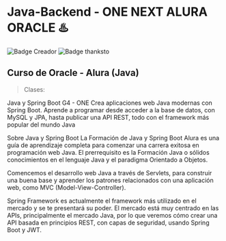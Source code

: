 # Java-Backend - ONE NEXT ALURA ORACLE ♨️
![Badge Creador](https://img.shields.io/badge/Created%20BY-Ely%20Hernandez-blue) 
![Badge thanksto](https://img.shields.io/badge/Thanks-AluraLatam-red)
## Curso de Oracle - Alura (Java)

>  Clases: 

  Java y Spring Boot G4 - ONE
Crea aplicaciones web Java modernas con Spring Boot. Aprende a programar desde acceder a la base de datos, con MySQL y JPA, hasta publicar una API REST, todo con el framework más popular del mundo Java


Sobre Java y Spring Boot
La Formación de Java y Spring Boot Alura es una guía de aprendizaje completa para comenzar una carrera exitosa en programación web Java. El prerrequisito es la Formación Java o sólidos conocimientos en el lenguaje Java y el paradigma Orientado a Objetos.

Comencemos el desarrollo web Java a través de Servlets, para construir una buena base y aprender los patrones relacionados con una aplicación web, como MVC (Model-View-Controller).

Spring Framework es actualmente el framework más utilizado en el mercado y se te presentará su poder. El mercado está muy centrado en las APIs, principalmente el mercado Java, por lo que veremos cómo crear una API basada en principios REST, con capas de seguridad, usando Spring Boot y JWT.
